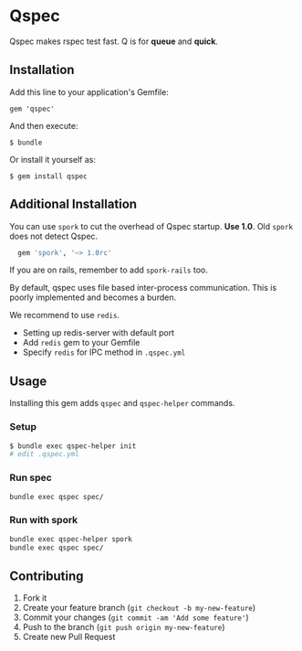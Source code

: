 # Qspec

Qspec makes rspec test fast.  Q is for **queue** and **quick**.

## Installation

Add this line to your application's Gemfile:

    gem 'qspec'

And then execute:

    $ bundle

Or install it yourself as:

    $ gem install qspec

## Additional Installation

You can use `spork` to cut the overhead of Qspec startup.
**Use 1.0**. Old `spork` does not detect Qspec.

```ruby
  gem 'spork', '~> 1.0rc'
```

If you are on rails, remember to add `spork-rails` too.

By default, qspec uses file based inter-process communication.
This is poorly implemented and becomes a burden.

We recommend to use `redis`.

- Setting up redis-server with default port
- Add `redis` gem to your Gemfile
- Specify `redis` for IPC method in `.qspec.yml`

## Usage

Installing this gem adds `qspec` and `qspec-helper` commands.

### Setup

```sh
$ bundle exec qspec-helper init
# edit .qspec.yml
```

### Run spec

```sh
bundle exec qspec spec/
```

### Run with spork

```sh
bundle exec qspec-helper spork
bundle exec qspec spec/
```

## Contributing

1. Fork it
2. Create your feature branch (`git checkout -b my-new-feature`)
3. Commit your changes (`git commit -am 'Add some feature'`)
4. Push to the branch (`git push origin my-new-feature`)
5. Create new Pull Request
